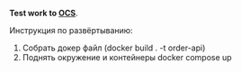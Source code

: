 ﻿**Test work to [OCS](https://www.ocs.ru/)**.
 
 Инструкция по развёртыванию:
 
1. Собрать докер файл (docker build . -t order-api)
2. Поднять окружение и контейнеры docker compose up
